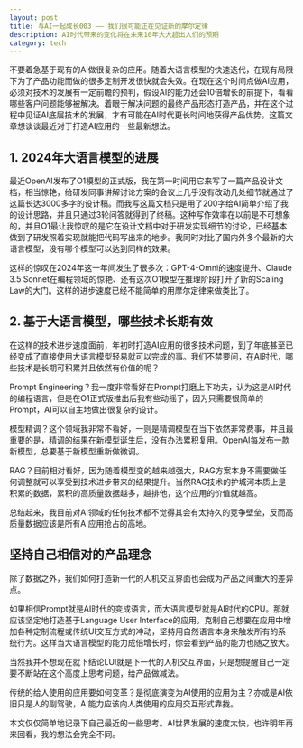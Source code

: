 ```yaml
---
layout: post
title: 与AI一起成长003 —— 我们很可能正在见证新的摩尔定律
description: AI时代带来的变化将在未来10年大大超出人们的预期
category: tech
---
```


不要着急基于现有的AI做很复杂的应用。随着大语言模型的快速迭代，在现有局限下为了产品功能而做的很多定制开发很快就会失效。在现在这个时间点做AI应用，必须对技术的发展有一定前瞻的预判，假设AI的能力还会10倍增长的前提下，看看哪些客户问题能够被解决。着眼于解决问题的最终产品形态打造产品，并在这个过程中见证AI底层技术的发展，才有可能在AI时代更长时间地获得产品优势。这篇文章想谈谈最近对于打造AI应用的一些最新想法。

## 1. 2024年大语言模型的进展
最近OpenAI发布了O1模型的正式版，我在第一时间用它来写了一篇产品设计文档，相当惊艳，给研发同事讲解讨论方案的会议上几乎没有改动几处细节就通过了这篇长达3000多字的设计稿。而我写这篇文档只是用了200字给AI简单介绍了我的设计思路，并且只通过3轮问答就得到了终稿。这种写作效率在以前是不可想象的，并且O1最让我惊叹的是它在设计文档中对于研发实现细节的讨论，已经基本做到了研发照着实现就能把代码写出来的地步。我同时对比了国内外多个最新的大语言模型，没有哪个模型可以达到同样的效果。

这样的惊叹在2024年这一年间发生了很多次：GPT-4-Omni的速度提升、Claude 3.5 Sonnet在编程领域的惊艳、还有这次O1模型在推理阶段打开了新的Scaling Law的大门。这样的进步速度已经不能简单的用摩尔定律来做类比了。
## 2. 基于大语言模型，哪些技术长期有效
在这样的技术进步速度面前，年初时打造AI应用的很多技术问题，到了年底甚至已经变成了直接使用大语言模型轻易就可以完成的事。我们不禁要问，在AI时代，哪些技术是长期可积累并且依然有价值的呢？

Prompt Engineering？我一度非常看好在Prompt打磨上下功夫，认为这是AI时代的编程语言，但是在O1正式版推出后我有些动摇了，因为只需要很简单的Prompt，AI可以自主地做出很复杂的设计。

模型精调？这个领域我非常不看好，一则是精调模型在当下依然非常费事，并且最重要的是，精调的结果在新模型诞生后，没有办法累积复用。OpenAI每发布一款新模型，总要基于新模型重新做微调。

RAG？目前相对看好，因为随着模型变的越来越强大，RAG方案本身不需要做任何调整就可以享受到技术进步带来的结果提升。当然RAG技术的护城河本质上是积累的数据，累积的高质量数据越多，越排他，这个应用的价值就越高。

总结起来，我目前对AI领域的任何技术都不觉得其会有太持久的竞争壁垒，反而高质量数据应该是所有AI应用抢占的高地。
## 坚持自己相信对的产品理念
除了数据之外，我们如何打造新一代的人机交互界面也会成为产品之间重大的差异点。

如果相信Prompt就是AI时代的变成语言，而大语言模型就是AI时代的CPU。那就应该坚定地打造基于Language User Interface的应用。克制自己想要在应用中增加各种定制流程或传统UI交互方式的冲动，坚持用自然语言本身来触发所有的系统行为。这样当大语言模型的能力成倍增长时，你会看到产品的能力也随之放大。

当然我并不想现在就下结论LUI就是下一代的人机交互界面，只是想提醒自己一定要不断站在这个高度上思考问题，给产品做减法。

传统的给人使用的应用要如何变革？是彻底演变为AI使用的应用为主？亦或是AI依旧只是人的副驾驶，AI能力应该向人类使用的应用交互形式靠拢。

本文仅仅简单地记录下自己最近的一些思考。AI世界发展的速度太快，也许明年再来回看，我的想法会完全不同。
